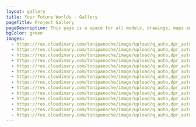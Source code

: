 ```yaml
---
layout: gallery
title: Your Future Worlds - Gallery
pageTitle: Project Gallery
pageDescription: This page is a space for all models, drawings, maps and ideas that were produced by young people in Hackney as part of this project. Thank you again to all the schools, young people and organisations who took part in the project!
bgColor: green
images:
  - https://res.cloudinary.com/tonipanoche/image/upload/q_auto,dpr_auto,w_auto/v1612293485/future-worlds/001.png
  - https://res.cloudinary.com/tonipanoche/image/upload/q_auto,dpr_auto,w_auto/v1612293466/future-worlds/002.png
  - https://res.cloudinary.com/tonipanoche/image/upload/q_auto,dpr_auto,w_auto/v1612293466/future-worlds/004.png
  - https://res.cloudinary.com/tonipanoche/image/upload/q_auto,dpr_auto,w_auto/v1612293466/future-worlds/005.png
  - https://res.cloudinary.com/tonipanoche/image/upload/q_auto,dpr_auto,w_auto/v1612293466/future-worlds/006.png
  - https://res.cloudinary.com/tonipanoche/image/upload/q_auto,dpr_auto,w_auto/v1612293466/future-worlds/007.png
  - https://res.cloudinary.com/tonipanoche/image/upload/q_auto,dpr_auto,w_auto/v1612293466/future-worlds/008.png
  - https://res.cloudinary.com/tonipanoche/image/upload/q_auto,dpr_auto,w_auto/v1612293466/future-worlds/009.png
  - https://res.cloudinary.com/tonipanoche/image/upload/q_auto,dpr_auto,w_auto/v1612293466/future-worlds/010.png
  - https://res.cloudinary.com/tonipanoche/image/upload/q_auto,dpr_auto,w_auto/v1612293466/future-worlds/011.png
  - https://res.cloudinary.com/tonipanoche/image/upload/q_auto,dpr_auto,w_auto/v1612293466/future-worlds/013.png
  - https://res.cloudinary.com/tonipanoche/image/upload/q_auto,dpr_auto,w_auto/v1612293466/future-worlds/014.png
  - https://res.cloudinary.com/tonipanoche/image/upload/q_auto,dpr_auto,w_auto/v1612293466/future-worlds/015.png
  - https://res.cloudinary.com/tonipanoche/image/upload/q_auto,dpr_auto,w_auto/v1612293466/future-worlds/016.png
---
```

